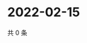 # 2022-02-15

共 0 条

<!-- BEGIN WEIBO -->
<!-- 最后更新时间 Tue Feb 15 2022 12:11:02 GMT+0800 (China Standard Time) -->

<!-- END WEIBO -->
